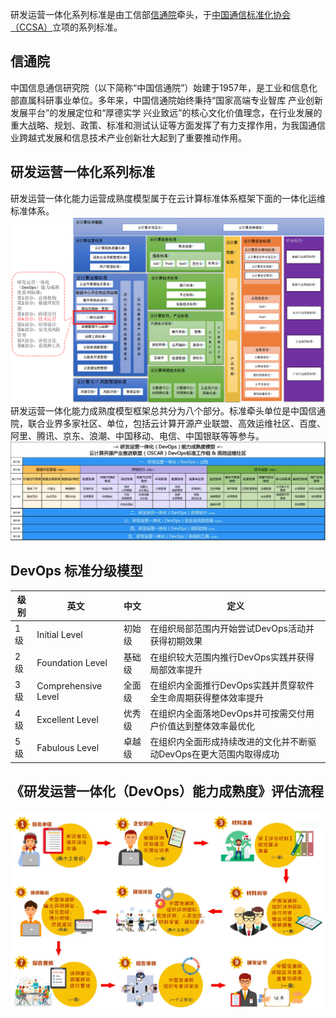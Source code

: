 研发运营一体化系列标准是由工信部[信通院](http://www.caict.ac.cn/)牵头，于[中国通信标准化协会（CCSA）](http://www.ccsa.org.cn/)立项的系列标准。

## 信通院  
中国信息通信研究院（以下简称“中国信通院”）始建于1957年，是工业和信息化部直属科研事业单位。多年来，中国信通院始终秉持“国家高端专业智库 产业创新发展平台”的发展定位和“厚德实学 兴业致远”的核心文化价值理念，在行业发展的重大战略、规划、政策、标准和测试认证等方面发挥了有力支撑作用，为我国通信业跨越式发展和信息技术产业创新壮大起到了重要推动作用。  

## 研发运营一体化系列标准  
研发运营一体化能力运营成熟度模型属于在云计算标准体系框架下面的一体化运维标准体系。  
<img alt="云计算标准体系框架全景图" src="../docs/imgs/Cloud Computing Standard Overview.png">  
研发运营一体化能力成熟度模型框架总共分为八个部分。标准牵头单位是中国信通院，联合业界多家社区、单位，包括云计算开源产业联盟、高效运维社区、百度、阿里、腾讯、京东、浪潮、中国移动、电信、中国银联等等参与。  
<img alt="研发运营一体化能力运营成熟度模型" src="../docs/imgs/DevOps Maturity Model.png">  

## DevOps 标准分级模型  
|级别|英文|中文|定义|  
|----|----|----|----|
|1级|Initial Level |初始级|在组织局部范围内开始尝试DevOps活动并获得初期效果|  
|2级|Foundation Level |基础级|在组织较大范围内推行DevOps实践并获得局部效率提升|  
|3级|Comprehensive Level |全面级|在组织内全面推行DevOps实践并贯穿软件全生命周期获得整体效率提升|  
|4级|Excellent Level |优秀级|在组织内全面落地DevOps并可按需交付用户价值达到整体效率最优化|  
|5级|Fabulous Level |卓越级|在组织内全面形成持续改进的文化并不断驱动DevOps在更大范围内取得成功|  

## 《研发运营一体化（DevOps）能力成熟度》评估流程

<img alt="Certificated Process" src="../docs/imgs/Certificated Process.png">  


